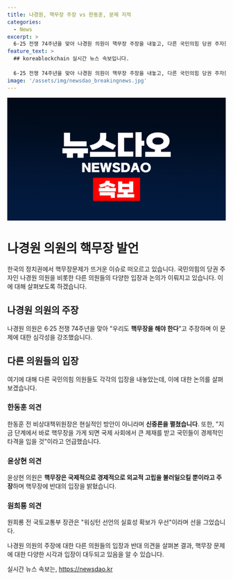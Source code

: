 ```yaml
---
title: 나경원, 핵무장 주장 vs 한동훈, 문제 지적
categories:
  - News
excerpt: >
  6·25 전쟁 74주년을 맞아 나경원 의원이 핵무장 주장을 내놓고, 다른 국민의힘 당권 주자들의 다양한 입장으로 전당대회 분위기가 달아오르고 있다. 핵무장에 대한 입장 차이와 현실적인 방안에 대한 논의가 전개되는 가운데, 나경원 의원의 주장에 반대 의견을 내는 세 후보로부터의 반발도 나타나고 있다. 현재 북러 밀착으로 인한 안보 위협에 대한 대응이 화두되는 가운데, 각 후보들의 입장들이 주목받고 있다.
feature_text: >
  ## koreablockchain 실시간 뉴스 속보입니다.

  6·25 전쟁 74주년을 맞아 나경원 의원이 핵무장 주장을 내놓고, 다른 국민의힘 당권 주자들의 다양한 입장으로 전당대회 분위기가 달아오르고 있다. 핵무장에 대한 입장 차이와 현실적인 방안에 대한 논의가 전개되는 가운데, 나경원 의원의 주장에 반대 의견을 내는 세 후보로부터의 반발도 나타나고 있다. 현재 북러 밀착으로 인한 안보 위협에 대한 대응이 화두되는 가운데, 각 후보들의 입장들이 주목받고 있다.
image: '/assets/img/newsdao_breakingnews.jpg'
---
```


<p><img src="/assets/img/newsdao_breakingnews.jpg" alt="koreablockchain 속보" /></p>

<h1>나경원 의원의 핵무장 발언</h1>

<p data-ke-size="size16"></p>

<p>한국의 정치권에서 핵무장문제가 뜨거운 이슈로 떠오르고 있습니다. 국민의힘의 당권 주자인 나경원 의원을 비롯한 다른 의원들의 다양한 입장과 논의가 이뤄지고 있습니다. 이에 대해 살펴보도록 하겠습니다.</p>

<p data-ke-size="size16"></p>

<h2 data-ke-size="size26">나경원 의원의 주장</h2>

<p>나경원 의원은 6·25 전쟁 74주년을 맞아 "우리도 <b>핵무장을 해야 한다</b>"고 주장하며 이 문제에 대한 심각성을 강조했습니다.</p>

<h2 data-ke-size="size26">다른 의원들의 입장</h2>

<p>여기에 대해 다른 국민의힘 의원들도 각각의 입장을 내놓았는데, 이에 대한 논의를 살펴보겠습니다.</p>

<h3>한동훈 의견</h3>

<p>한동훈 전 비상대책위원장은 현실적인 방안이 아니라며 <b>신중론을 펼쳤습니다</b>. 또한, "지금 단계에서 바로 핵무장을 가게 되면 국제 사회에서 큰 제재를 받고 국민들이 경제적인 타격을 입을 것"이라고 언급했습니다.</p>

<h3>윤상현 의견</h3>

<p>윤상현 의원은 <b>핵무장은 국제적으로 경제적으로 외교적 고립을 불러일으킬 뿐이라고 주장</b>하며 핵무장에 반대의 입장을 밝혔습니다.</p>

<h3>원희룡 의견</h3>

<p>원희룡 전 국토교통부 장관은 "워싱턴 선언의 실효성 확보가 우선"이라며 선을 그었습니다.</p>

<p>나경원 의원의 주장에 대한 다른 의원들의 입장과 반대 의견을 살펴본 결과, 핵무장 문제에 대한 다양한 시각과 입장이 대두되고 있음을 알 수 있습니다.</p>
실시간 뉴스 속보는, <a href="https://newsdao.kr" rel="dofollow">https://newsdao.kr</a>


